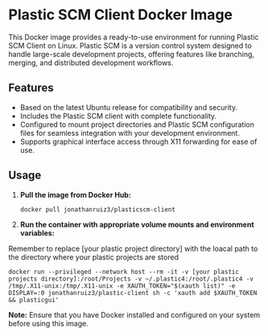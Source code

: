 # Plastic SCM Client Docker Image

This Docker image provides a ready-to-use environment for running Plastic SCM Client on Linux. Plastic SCM is a version control system designed to handle large-scale development projects, offering features like branching, merging, and distributed development workflows.

## Features

- Based on the latest Ubuntu release for compatibility and security.
- Includes the Plastic SCM client with complete functionality.
- Configured to mount project directories and Plastic SCM configuration files for seamless integration with your development environment.
- Supports graphical interface access through X11 forwarding for ease of use.

## Usage

1. **Pull the image from Docker Hub:**

   ```
   docker pull jonathanruiz3/plasticscm-client
   ```

2. **Run the container with appropriate volume mounts and environment variables:**

Remember to replace [your plastic project directory] with the loacal path to the directory where your plastic projects are stored
   ```
   docker run --privileged --network host --rm -it -v [your plastic projects directory]:/root/Projects -v ~/.plastic4:/root/.plastic4 -v /tmp/.X11-unix:/tmp/.X11-unix -e XAUTH_TOKEN="$(xauth list)" -e DISPLAY=:0 jonathanruiz3/plastic-client sh -c 'xauth add $XAUTH_TOKEN && plasticgui'
   ```

   **Note:** Ensure that you have Docker installed and configured on your system before using this image.


